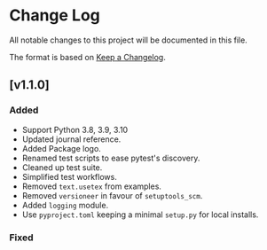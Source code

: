 # Change Log

All notable changes to this project will be documented in this file.

The format is based on [Keep a Changelog](https://keepachangelog.com/en/1.0.0/).

## [v1.1.0]

### Added 

- Support Python 3.8, 3.9, 3.10
- Updated journal reference.
- Added Package logo.
- Renamed test scripts to ease pytest's discovery.
- Cleaned up test suite.
- Simplified test workflows.
- Removed `text.usetex` from examples.
- Removed `versioneer` in favour of `setuptools_scm`.
- Added `logging` module.
- Use `pyproject.toml` keeping a minimal `setup.py` for local installs.

### Fixed
